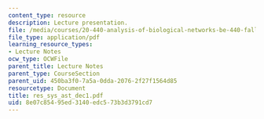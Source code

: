 ```yaml
---
content_type: resource
description: Lecture presentation.
file: /media/courses/20-440-analysis-of-biological-networks-be-440-fall-2004/8e07c85495ed3140edc573b3d3791cd7_res_sys_ast_dec1.pdf
file_type: application/pdf
learning_resource_types:
- Lecture Notes
ocw_type: OCWFile
parent_title: Lecture Notes
parent_type: CourseSection
parent_uid: 450ba3f0-7a5a-0dda-2076-2f27f1564d85
resourcetype: Document
title: res_sys_ast_dec1.pdf
uid: 8e07c854-95ed-3140-edc5-73b3d3791cd7
---
```

